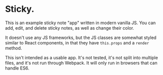 # Sticky.

This is an example sticky note "app" written in modern vanilla JS. You can add, edit, and delete sticky notes, as well as change their color.

It doesn't use any JS frameworks, but the JS classes are somewhat styled similar to React components, in that they have `this.props` and a `render` method.

This isn't intended as a usable app. It's not tested, it's not split into multiple files, and it's not run through Webpack. It will only run in browsers that can handle ES6.
